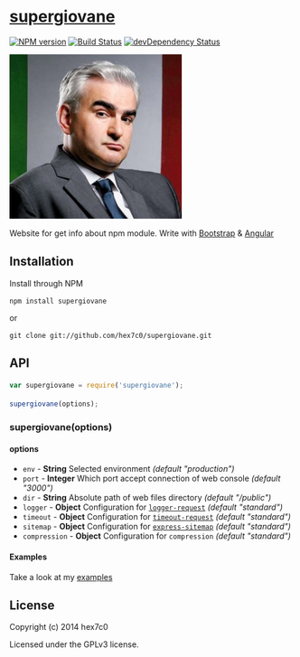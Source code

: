 # [supergiovane](https://github.com/hex7c0/supergiovane)
[![NPM version](https://badge.fury.io/js/supergiovane.svg)](http://badge.fury.io/js/supergiovane)
[![Build Status](https://travis-ci.org/hex7c0/supergiovane.svg?branch=master)](https://travis-ci.org/hex7c0/supergiovane)
[![devDependency Status](https://david-dm.org/hex7c0/supergiovane/dev-status.svg)](https://david-dm.org/hex7c0/supergiovane#info=devDependencies)

[![supergiovane logo](https://raw.githubusercontent.com/hex7c0/supergiovane/master/public/img/sp.jpg)](http://supergiovane.tk)

Website for get info about npm module.
Write with [Bootstrap](http://getbootstrap.com/) & [Angular](https://angularjs.org/)

## Installation

Install through NPM

```
npm install supergiovane
```
or
```
git clone git://github.com/hex7c0/supergiovane.git
```

## API

```js
var supergiovane = require('supergiovane');

supergiovane(options);
```

### supergiovane(options)

#### options

 - `env` - **String** Selected environment *(default "production")*
 - `port` - **Integer** Which port accept connection of web console *(default "3000")*
 - `dir` - **String** Absolute path of web files directory *(default "/public")*
 - `logger` - **Object** Configuration for [`logger-request`](https://github.com/hex7c0/logger-request) *(default "standard")*
 - `timeout` - **Object** Configuration for [`timeout-request`](https://github.com/hex7c0/timeout-request) *(default "standard")*
 - `sitemap` - **Object** Configuration for [`express-sitemap`](https://github.com/hex7c0/express-sitemap) *(default "standard")*
 - `compression` - **Object** Configuration for `compression` *(default "standard")*

#### Examples

Take a look at my [examples](https://github.com/hex7c0/supergiovane/tree/master/examples)

## License
Copyright (c) 2014 hex7c0

Licensed under the GPLv3 license.
